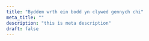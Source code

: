 ```yaml
---
title: "Byddem wrth ein bodd yn clywed gennych chi"
meta_title: ""
description: "this is meta description"
draft: false
---
```

